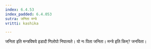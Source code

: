 ```yaml
---
index: 6.4.53
index_padded: 6.4.053
sutra: जनिता मन्त्रे
vritti: kashika

---
```

जनिता इति मन्त्रविषये इडादौ णिलोपो निपात्यते। यो नः पिता जनिता। मन्त्रे इति किम्? जनयिता।